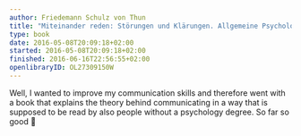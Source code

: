 ```yaml
---
author: Friedemann Schulz von Thun
title: "Miteinander reden: Störungen und Klärungen. Allgemeine Psychologie der Kommunikation"
type: book
date: 2016-05-08T20:09:18+02:00
started: 2016-05-08T20:09:18+02:00
finished: 2016-06-16T22:56:55+02:00
openlibraryID: OL27309150W
---
```


Well, I wanted to improve my communication skills and therefore went with a book
that explains the theory behind communicating in a way that is supposed to be
read by also people without a psychology degree. So far so good 🙂
